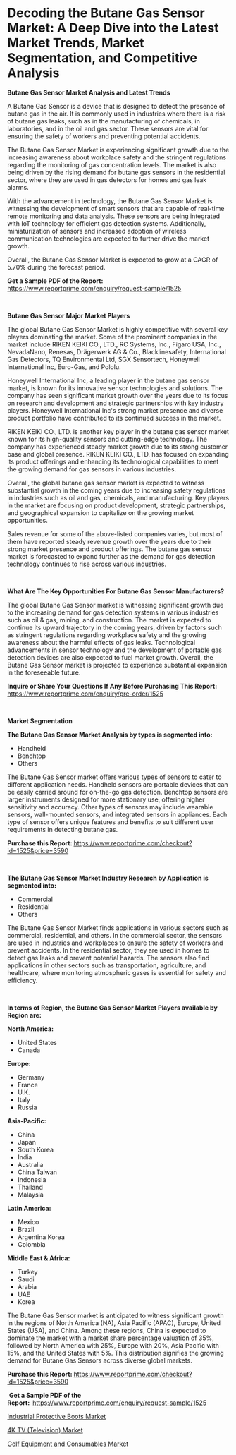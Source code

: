<p><h1>Decoding the Butane Gas Sensor Market: A Deep Dive into the Latest Market Trends, Market Segmentation, and Competitive Analysis</h1></p><p><strong>Butane Gas Sensor Market Analysis and Latest Trends</strong></p>
<p><p>A Butane Gas Sensor is a device that is designed to detect the presence of butane gas in the air. It is commonly used in industries where there is a risk of butane gas leaks, such as in the manufacturing of chemicals, in laboratories, and in the oil and gas sector. These sensors are vital for ensuring the safety of workers and preventing potential accidents.</p><p>The Butane Gas Sensor Market is experiencing significant growth due to the increasing awareness about workplace safety and the stringent regulations regarding the monitoring of gas concentration levels. The market is also being driven by the rising demand for butane gas sensors in the residential sector, where they are used in gas detectors for homes and gas leak alarms.</p><p>With the advancement in technology, the Butane Gas Sensor Market is witnessing the development of smart sensors that are capable of real-time remote monitoring and data analysis. These sensors are being integrated with IoT technology for efficient gas detection systems. Additionally, miniaturization of sensors and increased adoption of wireless communication technologies are expected to further drive the market growth.</p><p>Overall, the Butane Gas Sensor Market is expected to grow at a CAGR of 5.70% during the forecast period.</p></p>
<p><strong>Get a Sample PDF of the Report:&nbsp;</strong> <a href="https://www.reportprime.com/enquiry/request-sample/1525">https://www.reportprime.com/enquiry/request-sample/1525</a></p>
<p>&nbsp;</p>
<p><strong>Butane Gas Sensor Major Market Players</strong></p>
<p><p>The global Butane Gas Sensor Market is highly competitive with several key players dominating the market. Some of the prominent companies in the market include RIKEN KEIKI CO., LTD., RC Systems, Inc., Figaro USA, Inc., NevadaNano, Renesas, Drägerwerk AG & Co., Blacklinesafety, International Gas Detectors, TQ Environmental Ltd, SGX Sensortech, Honeywell International Inc, Euro-Gas, and Pololu.</p><p>Honeywell International Inc, a leading player in the butane gas sensor market, is known for its innovative sensor technologies and solutions. The company has seen significant market growth over the years due to its focus on research and development and strategic partnerships with key industry players. Honeywell International Inc's strong market presence and diverse product portfolio have contributed to its continued success in the market.</p><p>RIKEN KEIKI CO., LTD. is another key player in the butane gas sensor market known for its high-quality sensors and cutting-edge technology. The company has experienced steady market growth due to its strong customer base and global presence. RIKEN KEIKI CO., LTD. has focused on expanding its product offerings and enhancing its technological capabilities to meet the growing demand for gas sensors in various industries.</p><p>Overall, the global butane gas sensor market is expected to witness substantial growth in the coming years due to increasing safety regulations in industries such as oil and gas, chemicals, and manufacturing. Key players in the market are focusing on product development, strategic partnerships, and geographical expansion to capitalize on the growing market opportunities.</p><p>Sales revenue for some of the above-listed companies varies, but most of them have reported steady revenue growth over the years due to their strong market presence and product offerings. The butane gas sensor market is forecasted to expand further as the demand for gas detection technology continues to rise across various industries.</p></p>
<p>&nbsp;</p>
<p><strong>What Are The Key Opportunities For Butane Gas Sensor Manufacturers?</strong></p>
<p><p>The global Butane Gas Sensor market is witnessing significant growth due to the increasing demand for gas detection systems in various industries such as oil & gas, mining, and construction. The market is expected to continue its upward trajectory in the coming years, driven by factors such as stringent regulations regarding workplace safety and the growing awareness about the harmful effects of gas leaks. Technological advancements in sensor technology and the development of portable gas detection devices are also expected to fuel market growth. Overall, the Butane Gas Sensor market is projected to experience substantial expansion in the foreseeable future.</p></p>
<p><strong>Inquire or Share Your Questions If Any Before Purchasing This Report:</strong> <a href="https://www.reportprime.com/enquiry/pre-order/1525">https://www.reportprime.com/enquiry/pre-order/1525</a></p>
<p>&nbsp;</p>
<p><strong>Market Segmentation</strong></p>
<p><strong>The Butane Gas Sensor Market Analysis by types is segmented into:</strong></p>
<p><ul><li>Handheld</li><li>Benchtop</li><li>Others</li></ul></p>
<p><p>The Butane Gas Sensor market offers various types of sensors to cater to different application needs. Handheld sensors are portable devices that can be easily carried around for on-the-go gas detection. Benchtop sensors are larger instruments designed for more stationary use, offering higher sensitivity and accuracy. Other types of sensors may include wearable sensors, wall-mounted sensors, and integrated sensors in appliances. Each type of sensor offers unique features and benefits to suit different user requirements in detecting butane gas.</p></p>
<p><strong>Purchase this Report:&nbsp;</strong><a href="https://www.reportprime.com/checkout?id=1525&price=3590">https://www.reportprime.com/checkout?id=1525&price=3590</a></p>
<p>&nbsp;</p>
<p><strong>The Butane Gas Sensor Market Industry Research by Application is segmented into:</strong></p>
<p><ul><li>Commercial</li><li>Residential</li><li>Others</li></ul></p>
<p><p>The Butane Gas Sensor Market finds applications in various sectors such as commercial, residential, and others. In the commercial sector, the sensors are used in industries and workplaces to ensure the safety of workers and prevent accidents. In the residential sector, they are used in homes to detect gas leaks and prevent potential hazards. The sensors also find applications in other sectors such as transportation, agriculture, and healthcare, where monitoring atmospheric gases is essential for safety and efficiency.</p></p>
<p>&nbsp;</p>
<p><strong>In terms of Region, the Butane Gas Sensor Market Players available by Region are:</strong></p>
<p>
    <p> <strong> North America: </strong>
        <ul>
            <li>United States</li>
            <li>Canada</li>
        </ul>
        </p> 
    <p> <strong> Europe: </strong>
        <ul>
            <li>Germany</li>
            <li>France</li>
            <li>U.K.</li>
            <li>Italy</li>
            <li>Russia</li>
        </ul>
        </p> 
    <p> <strong> Asia-Pacific: </strong>
        <ul>
            <li>China</li>
            <li>Japan</li>
            <li>South Korea</li>
            <li>India</li>
            <li>Australia</li>
            <li>China Taiwan</li>
            <li>Indonesia</li>
            <li>Thailand</li>
            <li>Malaysia</li>
        </ul>
        </p> 
    <p> <strong> Latin America: </strong>
        <ul>
            <li>Mexico</li>
            <li>Brazil</li>
            <li>Argentina Korea</li>
            <li>Colombia</li>
        </ul>
        </p> 
    <p> <strong> Middle East & Africa: </strong>
        <ul>
            <li>Turkey</li>
            <li>Saudi</li>
            <li>Arabia</li>
            <li>UAE</li>
            <li>Korea</li>
        </ul>
    </p>
    </p>
<p><p>The Butane Gas Sensor market is anticipated to witness significant growth in the regions of North America (NA), Asia Pacific (APAC), Europe, United States (USA), and China. Among these regions, China is expected to dominate the market with a market share percentage valuation of 35%, followed by North America with 25%, Europe with 20%, Asia Pacific with 15%, and the United States with 5%. This distribution signifies the growing demand for Butane Gas Sensors across diverse global markets.</p></p>
<p><strong>Purchase this Report: </strong><a href="https://www.reportprime.com/checkout?id=1525&price=3590">https://www.reportprime.com/checkout?id=1525&price=3590</a></p>
<p>&nbsp;<strong>Get a Sample PDF of the Report:&nbsp;&nbsp;</strong><a href="https://www.reportprime.com/enquiry/request-sample/1525">https://www.reportprime.com/enquiry/request-sample/1525</a></p>
<p><strong></strong></p>
<p><p><a href="https://github.com/mabutironaldo/Market-Research-Report-List-3/blob/main/industrial-protective-boots-market.md">Industrial Protective Boots Market</a></p><p><a href="https://github.com/biheemgalvinlouises6hokrh3h/Market-Research-Report-List-1/blob/main/4k-tv-television-market.md">4K TV (Television) Market</a></p><p><a href="https://github.com/guneycigdem35/Market-Research-Report-List-2/blob/main/golf-equipment-and-consumables-market.md">Golf Equipment and Consumables Market</a></p></p>